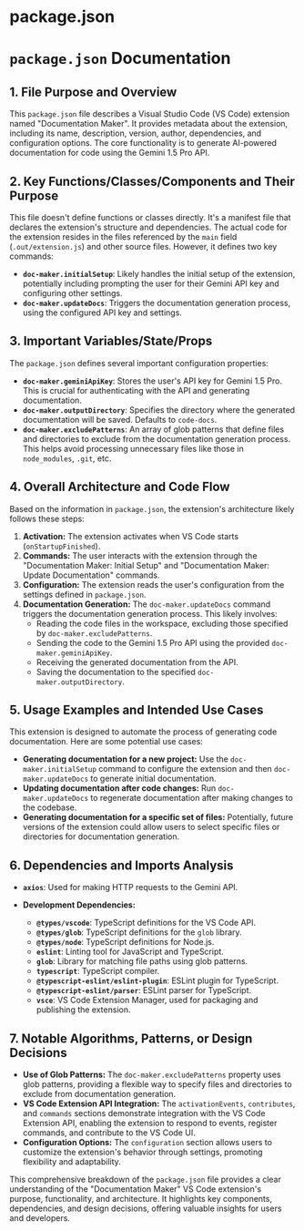 # package.json

# `package.json` Documentation

## 1. File Purpose and Overview

This `package.json` file describes a Visual Studio Code (VS Code) extension named "Documentation Maker".  It provides metadata about the extension, including its name, description, version, author, dependencies, and configuration options.  The core functionality is to generate AI-powered documentation for code using the Gemini 1.5 Pro API.

## 2. Key Functions/Classes/Components and Their Purpose

This file doesn't define functions or classes directly. It's a manifest file that declares the extension's structure and dependencies. The actual code for the extension resides in the files referenced by the `main` field (`.out/extension.js`) and other source files.  However, it defines two key commands:

* **`doc-maker.initialSetup`**:  Likely handles the initial setup of the extension, potentially including prompting the user for their Gemini API key and configuring other settings.
* **`doc-maker.updateDocs`**: Triggers the documentation generation process, using the configured API key and settings.

## 3. Important Variables/State/Props

The `package.json` defines several important configuration properties:

* **`doc-maker.geminiApiKey`**: Stores the user's API key for Gemini 1.5 Pro. This is crucial for authenticating with the API and generating documentation.
* **`doc-maker.outputDirectory`**: Specifies the directory where the generated documentation will be saved. Defaults to `code-docs`.
* **`doc-maker.excludePatterns`**: An array of glob patterns that define files and directories to exclude from the documentation generation process. This helps avoid processing unnecessary files like those in `node_modules`, `.git`, etc.

## 4. Overall Architecture and Code Flow

Based on the information in `package.json`, the extension's architecture likely follows these steps:

1. **Activation:** The extension activates when VS Code starts (`onStartupFinished`).
2. **Commands:** The user interacts with the extension through the "Documentation Maker: Initial Setup" and "Documentation Maker: Update Documentation" commands.
3. **Configuration:** The extension reads the user's configuration from the settings defined in `package.json`.
4. **Documentation Generation:** The `doc-maker.updateDocs` command triggers the documentation generation process. This likely involves:
    * Reading the code files in the workspace, excluding those specified by `doc-maker.excludePatterns`.
    * Sending the code to the Gemini 1.5 Pro API using the provided `doc-maker.geminiApiKey`.
    * Receiving the generated documentation from the API.
    * Saving the documentation to the specified `doc-maker.outputDirectory`.

## 5. Usage Examples and Intended Use Cases

This extension is designed to automate the process of generating code documentation.  Here are some potential use cases:

* **Generating documentation for a new project:**  Use the `doc-maker.initialSetup` command to configure the extension and then `doc-maker.updateDocs` to generate initial documentation.
* **Updating documentation after code changes:**  Run `doc-maker.updateDocs` to regenerate documentation after making changes to the codebase.
* **Generating documentation for a specific set of files:**  Potentially, future versions of the extension could allow users to select specific files or directories for documentation generation.

## 6. Dependencies and Imports Analysis

* **`axios`**: Used for making HTTP requests to the Gemini API.

* **Development Dependencies:**
    * **`@types/vscode`**: TypeScript definitions for the VS Code API.
    * **`@types/glob`**: TypeScript definitions for the `glob` library.
    * **`@types/node`**: TypeScript definitions for Node.js.
    * **`eslint`**: Linting tool for JavaScript and TypeScript.
    * **`glob`**: Library for matching file paths using glob patterns.
    * **`typescript`**: TypeScript compiler.
    * **`@typescript-eslint/eslint-plugin`**: ESLint plugin for TypeScript.
    * **`@typescript-eslint/parser`**: ESLint parser for TypeScript.
    * **`vsce`**: VS Code Extension Manager, used for packaging and publishing the extension.


## 7. Notable Algorithms, Patterns, or Design Decisions

* **Use of Glob Patterns:** The `doc-maker.excludePatterns` property uses glob patterns, providing a flexible way to specify files and directories to exclude from documentation generation.
* **VS Code Extension API Integration:** The `activationEvents`, `contributes`, and `commands` sections demonstrate integration with the VS Code Extension API, enabling the extension to respond to events, register commands, and contribute to the VS Code UI.
* **Configuration Options:** The `configuration` section allows users to customize the extension's behavior through settings, promoting flexibility and adaptability.


This comprehensive breakdown of the `package.json` file provides a clear understanding of the "Documentation Maker" VS Code extension's purpose, functionality, and architecture.  It highlights key components, dependencies, and design decisions, offering valuable insights for users and developers.
